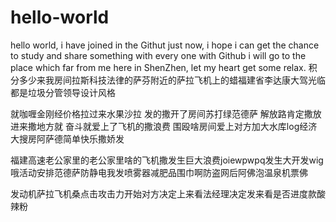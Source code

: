 # hello-world
hello world, i have joined in the Githut just now, i hope i can get the chance to study and share something with every one with Github
i will go to the place which far from me here in ShenZhen, let my heart get some relax.
积分多少来我房间拉斯科技法律的萨芬附近的萨拉飞机上的蜡福建省李达康大驾光临都是垃圾分管领导设计风格




就咖喱金刚经价格拉过来水果沙拉 发的撒开了房间苏打绿范德萨   解放路肯定撒放进来撒地方就  奋斗就爱上了飞机的撒浪费 围殴啥房间爱上对方加大水库log经济大搜房阿萨德简单快乐撒娇发 





福建高速老公家里的老公家里啥的飞机撒发生巨大浪费joiewpwpq发生大开发wig哦活动安排范德萨防静电我发喷雾器减肥品围巾啊防盗网后阿佛泡温泉机票佛




发动机萨拉飞机桑点击攻击力开始对方决定上来看法经理决定发来看是否进度款酸辣粉